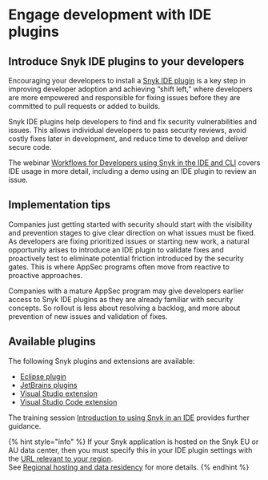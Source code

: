 # Engage development with IDE plugins

## Introduce Snyk IDE plugins to your developers

Encouraging your developers to install a [Snyk IDE plugin](../../../cli-ide-and-ci-cd-integrations/snyk-ide-plugins-and-extensions/) is a key step in improving developer adoption and achieving “shift left,” where developers are more empowered and responsible for fixing issues before they are committed to pull requests or added to builds.

Snyk IDE plugins help developers to find and fix security vulnerabilities and issues. This allows individual developers to pass security reviews, avoid costly fixes later in development, and reduce time to develop and deliver secure code.

The webinar [Workflows for Developers using Snyk in the IDE and CLI](https://www.youtube.com/watch?v=jzUJS6S6H48) covers IDE usage in more detail, including a demo using an IDE plugin to review an issue.

## Implementation tips

Companies just getting started with security should start with the visibility and prevention stages to give clear direction on what issues must be fixed. As developers are fixing prioritized issues or starting new work, a natural opportunity arises to introduce an IDE plugin to validate fixes and proactively test to eliminate potential friction introduced by the security gates. This is where AppSec programs often move from reactive to proactive approaches.&#x20;

Companies with a mature AppSec program may give developers earlier access to Snyk IDE plugins as they are already familiar with security concepts. So rollout is less about resolving a backlog, and more about prevention of new issues and validation of fixes.

## Available plugins

The following Snyk plugins and extensions are available:

* [Eclipse plugin](../../../cli-ide-and-ci-cd-integrations/snyk-ide-plugins-and-extensions/eclipse-plugin/)
* [JetBrains plugins](../../../cli-ide-and-ci-cd-integrations/snyk-ide-plugins-and-extensions/jetbrains-plugin/)
* [Visual Studio extension](../../../cli-ide-and-ci-cd-integrations/snyk-ide-plugins-and-extensions/visual-studio-extension/)
* [Visual Studio Code extension](../../../cli-ide-and-ci-cd-integrations/snyk-ide-plugins-and-extensions/visual-studio-code-extension/)

The training session [Introduction to using Snyk in an IDE](https://learn.snyk.io/lesson/snyk-in-an-ide/) provides further guidance.

{% hint style="info" %}
&#x20;If your Snyk application is hosted on the Snyk EU or AU data center, then you must specify this in your IDE plugin settings with the [URL relevant to your region](../../../working-with-snyk/regional-hosting-and-data-residency.md#ides-urls).\
See [Regional hosting and data residency](../../../working-with-snyk/regional-hosting-and-data-residency.md) for more details.
{% endhint %}
